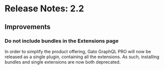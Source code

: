 # Release Notes: 2.2

## Improvements

### Do not include bundles in the Extensions page

In order to simplify the product offering, Gato GraphQL PRO will now be released as a single plugin, containing all the extensions. As such, installing bundles and single extensions are now both deprecated.
